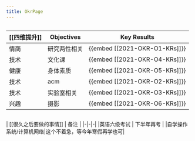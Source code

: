 ```yaml
---
title: OkrPage
---
```


## 
| [[四维提升]] | Objectives | Key Results |
|-|-|-|
| 情商 | 研究两性相关 | {{embed [[2021-OKR-O1-KRs]]}} |
| 技术 | 文化课 | {{embed [[2021-OKR-O4-KRs]]}} |
|健康|身体素质| {{embed [[2021-OKR-O5-KRs]]}}|
| 技术 | acm | {{embed [[2021-OKR-O2-KRs]]}} |
| 技术| 实验室相关 | {{embed [[2021-OKR-O3-KRs]]}} |
|兴趣|摄影|{{embed [[2021-OKR-O6-KRs]]}}|
## 
| [[很久之后要做的事情]] | 备注 | 
|-|-|-|
|英语六级考试 | 下半年再考 |
|自学操作系统/计算机网络|这个不着急，等今年寒假再学也可|
